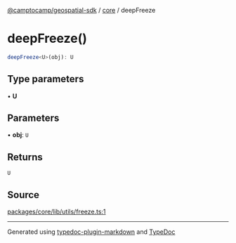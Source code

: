 [@camptocamp/geospatial-sdk](../../index.md) / [core](../index.md) / deepFreeze

# deepFreeze()

```ts
deepFreeze<U>(obj): U
```

## Type parameters

• **U**

## Parameters

• **obj**: `U`

## Returns

`U`

## Source

[packages/core/lib/utils/freeze.ts:1](https://github.com/jahow/geospatial-sdk/blob/52083ac/packages/core/lib/utils/freeze.ts#L1)

***

Generated using [typedoc-plugin-markdown](https://www.npmjs.com/package/typedoc-plugin-markdown) and [TypeDoc](https://typedoc.org/)
